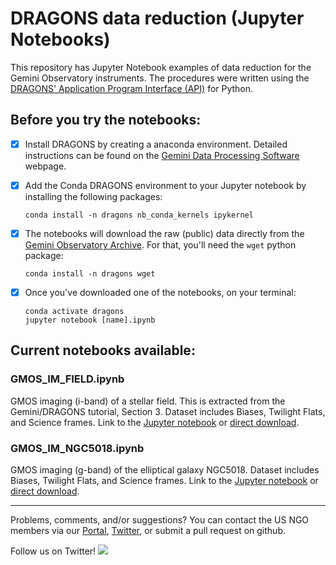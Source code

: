 # DRAGONS data reduction (Jupyter Notebooks)

This repository has Jupyter Notebook examples of data reduction for the Gemini Observatory instruments. The procedures were written using the [DRAGONS' Application Program Interface (API)](https://gmosimg-drtutorial.readthedocs.io/en/v2.1.1/03_api_reduction.html) for Python.

## Before you try the notebooks:

- [x] Install DRAGONS by creating a anaconda environment. Detailed instructions can be found on the [Gemini Data Processing Software](https://www.gemini.edu//observing/phase-iii/understanding-and-processing-data/Data-Processing-Software) webpage.

- [x] Add the Conda DRAGONS environment to your Jupyter notebook by installing the following packages:

   ```
   conda install -n dragons nb_conda_kernels ipykernel
   ```
   
- [x] The notebooks will download the raw (public) data directly from the [Gemini Observatory Archive](https://archive.gemini.edu/searchform). For that, you'll need the `wget` python package:

   ```
   conda install -n dragons wget
   ```

- [x] Once you've downloaded one of the notebooks, on your terminal:

   ```
   conda activate dragons
   jupyter notebook [name].ipynb
   ```

## Current notebooks available:

### GMOS_IM_FIELD.ipynb

GMOS imaging (i-band) of a stellar field. This is extracted from the Gemini/DRAGONS tutorial, Section 3. Dataset includes Biases, Twilight Flats, and Science frames. Link to the [Jupyter notebook](GMOS_IM_FIELD.ipynb) or [direct download](https://raw.githubusercontent.com/usngo/DRAGONS/main/GMOS_IM_FIELD.ipynb).

### GMOS_IM_NGC5018.ipynb

GMOS imaging (g-band) of the elliptical galaxy NGC5018.  Dataset includes Biases, Twilight Flats, and Science frames. Link to the [Jupyter notebook](GMOS_IM_NGC5018.ipynb) or [direct download](https://raw.githubusercontent.com/usngo/DRAGONS/main/GMOS_IM_NGC5018.ipynb).

---
Problems, comments, and/or suggestions? You can contact the US NGO members via our [Portal](http://ast.noao.edu/csdc/usngo), [Twitter](https://twitter.com/usngo), or submit a pull request on github.

Follow us on Twitter! <a href="https://twitter.com/usngo" target="_blank"><img src="https://badgen.net/twitter/follow/usngo"></a>

